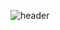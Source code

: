 ![header](https://capsule-render.vercel.app/api?type=waving&color=random&height=300&section=header&text=Hello_Yeahha's_World!&fontSize=90&fontColor=#ff0000)
<!--
**yeahhaaa/yeahhaaa** is a ✨ _special_ ✨ repository because its `README.md` (this file) appears on your GitHub profile.
Here are some ideas to get you started:

- 🔭 I’m currently working on ...
- 🌱 I’m currently learning ...
- 👯 I’m looking to collaborate on ...
- 🤔 I’m looking for help with ...
- 💬 Ask me about ...
- 📫 How to reach me: ...
- 😄 Pronouns: ...
- ⚡ Fun fact: ...
-->

